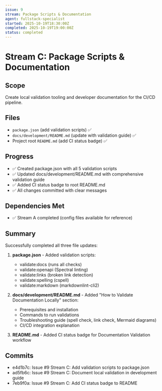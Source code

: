 ```yaml
---
issue: 9
stream: Package Scripts & Documentation
agent: fullstack-specialist
started: 2025-10-19T18:30:00Z
completed: 2025-10-19T19:00:00Z
status: completed
---
```


# Stream C: Package Scripts & Documentation

## Scope
Create local validation tooling and developer documentation for the CI/CD pipeline.

## Files
- `package.json` (add validation scripts) ✅
- `docs/development/README.md` (update with validation guide) ✅
- Project root `README.md` (add CI status badge) ✅

## Progress
- ✅ Created package.json with all 5 validation scripts
- ✅ Updated docs/development/README.md with comprehensive validation guide
- ✅ Added CI status badge to root README.md
- ✅ All changes committed with clear messages

## Dependencies Met
- ✅ Stream A completed (config files available for reference)

## Summary
Successfully completed all three file updates:

1. **package.json** - Added validation scripts:
   - validate:docs (runs all checks)
   - validate:openapi (Spectral linting)
   - validate:links (broken link detection)
   - validate:spelling (cspell)
   - validate:markdown (markdownlint-cli2)

2. **docs/development/README.md** - Added "How to Validate Documentation Locally" section:
   - Prerequisites and installation
   - Commands to run validations
   - Troubleshooting guide (spell check, link check, Mermaid diagrams)
   - CI/CD integration explanation

3. **README.md** - Added CI status badge for Documentation Validation workflow

## Commits
- e4d1b7c: Issue #9 Stream C: Add validation scripts to package.json
- ad5fb6c: Issue #9 Stream C: Document local validation in development guide
- 7eb9f0a: Issue #9 Stream C: Add CI status badge to README
